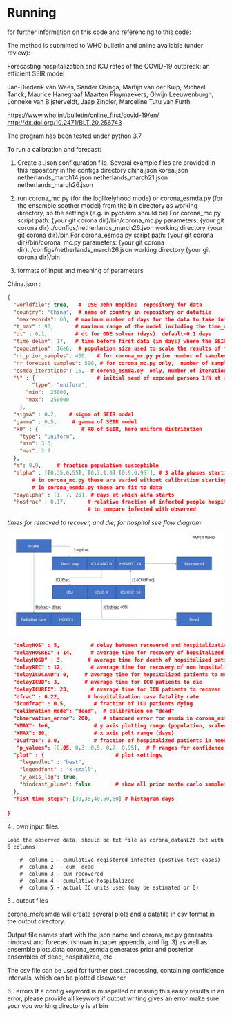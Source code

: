 # Running

for further information on this code and referencing to this code:

The method is submitted to WHO bulletin and online available (under review):

Forecasting hospitalization and ICU rates of the COVID-19 outbreak: an efficient SEIR model

Jan-Diederik van Wees, Sander Osinga, Martijn van der Kuip, Michael Tanck, Maurice Hanegraaf
Maarten Pluymaekers, Olwijn Leeuwenburgh, Lonneke van Bijsterveldt, Jaap Zindler, Marceline Tutu van Furth


https://www.who.int/bulletin/online_first/covid-19/en/
http://dx.doi.org/10.2471/BLT.20.256743

The program has been tested under python 3.7


To run a calibration and forecast:

1. Create a .json configuration file. Several example files are provided in this repository in the configs directory
    china.json
    korea.json
    netherlands_march14.json
    netherlands_march21.json
    netherlands_march26.json

2. run  corona_mc.py (for the loglikelyhood mode)  or corona_esmda.py (for the ensemble soother model)
from the bin directory as working directory, so the settings (e.g. in pycharm should be)
For corona_mc.py
  script path: {your git corona dir}/bin/corona_mc.py
  parameters: {your git corona dir}../configs/netherlands_march26.json
  working directory {your git corona dir}/bin
For corona_esmda.py
  script path: {your git corona dir}/bin/corona_mc.py
  parameters: {your git corona dir}../configs/netherlands_march26.json
  working directory {your git corona dir}/bin

3. formats of input and meaning of parameters

China.json :
```json
{
  "worldfile": true,   #  USE John Hopkins  repository for data
  "country": "China",  # name of country in repository or datafile
   "maxrecords": 60,  # maximum number of days for the data to take into account from the first record onward
  "t_max" : 90,       # maximum range of the model including the time_delay
  "dt" : 0.1,         # dt for ODE solver (days), default=0.1 days
  "time_delay": 17,   # time before first data (in days) where the SEIR model starts
  "population": 16e6,  # population size used to scale the results of the SEIR model
  "nr_prior_samples": 400,   # for corona_mc.py prior number of samples for MC, for ESMDA number of ensembles
  "nr_forecast_samples": 500, # for corona_mc.py only,  number of samples for MC  with alfa variation, based on best fit
  "esmda_iterations": 16,  # corona_esmda.oy  only, number of iterations for multiple data assimilation
  "N" : {                    # initial seed of exposed persons 1/N at start of the model run, here uniform distribution
        "type": "uniform",
      "min":  25000,
      "max":  250000
    },
  "sigma" : 0.2,    # sigma of SEIR model
  "gamma" : 0.5,     # gamma of SEIR model
  "R0" : {              # R0 of SEIR, here uniform distribution
    "type": "uniform",
    "min": 3.3,
    "max": 3.7
  },
  "m": 0.9,     # fraction population susceptible
  "alpha" : [[0.35,0.55], [0.7,1.0],[0.9,0.95]], # 3 alfa phases starting at dayalpha, each with uniform uncertainty range
        # in corona_mc.py these are varied without calibration starting from best fit curve to data
        # in corona_esmda.py these are fit to data
  "dayalpha" : [1, 7, 20], # days at which alfa starts
  "hosfrac" : 0.17,       # relative fraction of infected people hospitalized, default 0.05 but higher for china to
                          # to compare infected with observed
```
  *times for removed to recover, and die, for hospital see flow diagram*
  
  ![flow](hospitalFlowParameters.JPG)
```json
  "delayHOS" : 5,          # delay between recovered and hospitalization (days)
  "delayHOSREC" : 14,      # average time for recovery of hopsitalized patients not in need for ICU
  "delayHOSD" : 3,        # average time for death of hopsitalized patients not in need for ICU
  "delayREC" : 12,         # average time for recovery of non hopsitalized patients
  "delayICUCAND": 0,     # average time for hopsitalized patients to move to ICU
  "delayICUD": 3,        # average time for ICU patients to die
  "delayICUREC": 23,       # average time for ICU patients to recover
  "dfrac" : 0.22,         # hospitalization case fatality rate
  "icudfrac" : 0.5,         # fraction of ICU patients dying
  "calibration_mode": "dead",  # calibration on "dead"
  "observation_error": 200,    # standard error for esmda in corona_esmda.py
  "YMAX": 1e6,              # y axis plotting range (population, scaled for ICU and hospitalization plots)
  "XMAX": 60,               # x axis polt range (days)
  "ICufrac": 0.0,           # fraction of hospitalized patients in need for ICU
   "p_values": [0.05, 0.3, 0.5, 0.7, 0.95],  # P ranges for confidence data (for csv files)
  "plot" : {                       # plot settings
    "legendloc" : "best",
    "legendfont" : "x-small",
    "y_axis_log": true,
    "hindcast_plume": false        # show all prior monte carlo samples in the hindcast plot of corona_mc.py
  },
  "hist_time_steps": [30,35,40,50,60] # histogram days

}
```
4 . own input files:

    Load the observed data, should be txt file as corona_dataNL26.txt with  6 columns
``` #  column 0 -  day
    #  column 1 - cumulative registered infected (postive test cases)
    #  column 2  - cum  dead
    #  column 3 - cum recovered
    #  column 4 - cumulative hospitalized
    #  column 5 - actual IC units used (may be estimated or 0)
```
5 . output files

corona_mc/esmda will create several plots and a datafile in csv format in the output directory.

Output file names start with the json name and corona_mc.py
generates hindcast and forecast  (shown in paper appendix, and fig. 3) as well as ensemble plots.data
corona_esmda generates prior and posterior ensembles of dead, hospitalized, etc

The csv file can be used for further post_processing, containing confidence intervals, which can be plotted elseweher

6 . errors
If a config keyword is misspelled or mssing this easily results in an error, please provide all keywors
if output writing gives an error make sure your you working directory is at bin
